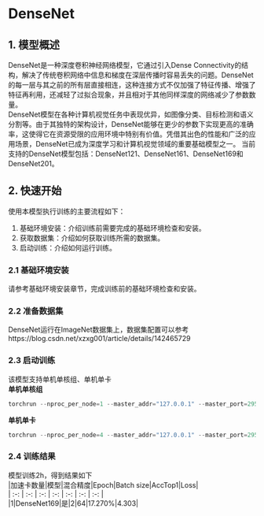 # DenseNet
## 1. 模型概述
DenseNet是一种深度卷积神经网络模型，它通过引入Dense Connectivity的结构，解决了传统卷积网络中信息和梯度在深层传播时容易丢失的问题。DenseNet的每一层与其之前的所有层直接相连，这种连接方式不仅加强了特征传播、增强了特征再利用，还减轻了过拟合现象，并且相对于其他同样深度的网络减少了参数数量。  
DenseNet模型在各种计算机视觉任务中表现优异，如图像分类、目标检测和语义分割等。由于其独特的架构设计，DenseNet能够在更少的参数下实现更高的准确率，这使得它在资源受限的应用环境中特别有价值。凭借其出色的性能和广泛的应用场景，DenseNet已成为深度学习和计算机视觉领域的重要基础模型之一。 当前支持的DenseNet模型包括：DenseNet121、DenseNet161、DenseNet169和DenseNet201。
## 2. 快速开始
使用本模型执行训练的主要流程如下：  
1. 基础环境安装：介绍训练前需要完成的基础环境检查和安装。  
2. 获取数据集：介绍如何获取训练所需的数据集。  
3. 启动训练：介绍如何运行训练。  
### 2.1 基础环境安装
请参考基础环境安装章节，完成训练前的基础环境检查和安装。
### 2.2 准备数据集
DenseNet运行在ImageNet数据集上，数据集配置可以参考https://blog.csdn.net/xzxg001/article/details/142465729
### 2.3 启动训练
该模型支持单机单核组、单机单卡  
**单机单核组**
```Python
torchrun --nproc_per_node=1 --master_addr="127.0.0.1" --master_port=29500 main.py /data/datasets/imagenet -a densenet169 -b 64
```
**单机单卡**
```Python
torchrun --nproc_per_node=4 --master_addr="127.0.0.1" --master_port=29501 main.py /data/datasets/imagenet -a densenet169 -b 64
```
### 2.4 训练结果
模型训练2h，得到结果如下  
|加速卡数量|模型|混合精度|Epoch|Batch size|AccTop1|Loss|  
| :-: | :-: | :-: | :-: | :-: | :-: | :-: |   
|1|DenseNet169|是|2|64|17.270%|4.303|
